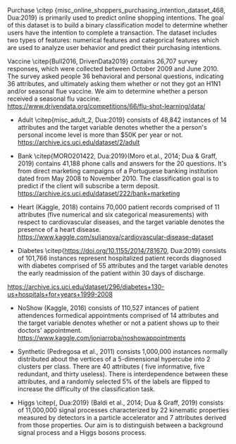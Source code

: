 Purchase \citep {misc_online_shoppers_purchasing_intention_dataset_468, Dua:2019} is primarily used to predict online shopping intentions. The goal of this dataset is to build a binary classification model to determine whether users have the intention to complete a transaction. The dataset includes two types of features: numerical features and categorical features which are used to analyze user behavior and predict their purchasing intentions.

Vaccine \citep{Bull2016, DrivenData2019} contains 26,707 survey responses, which were collected between October 2009 and June 2010. The survey asked people 36 behavioral and personal questions, indicating 36 attributes, and ultimately asking them whether or not they got an H1N1 and/or seasonal flue vaccine. We aim to determine whether a person received a seasonal flu vaccine.
https://www.drivendata.org/competitions/66/flu-shot-learning/data/

- Adult \citep{misc_adult_2, Dua:2019} consists of 48,842 instances of 14 attributes and the target variable denotes whether the a person's personal income level is more than $50K per year or not.
https://archive.ics.uci.edu/dataset/2/adult

- Bank \citep{MORO201422, Dua:2019}(Moro et.al., 2014; Dua & Graff, 2019) contains 41,188 phone calls and answers for the 20 questions. It's from direct marketing campaigns of a Portuguese banking institution dated from May 2008 to November 2010. The classification goal is to predict if the client will subscribe a term deposit.
https://archive.ics.uci.edu/dataset/222/bank+marketing

- Heart (Kaggle, 2018) contains 70,000 patient records comprised of 11 attributes (five numerical and six categorical measurements) with respect to cardiovascular diseases, and the target variable denotes the presence of a heart disease.
https://www.kaggle.com/sulianova/cardiovascular-disease-dataset

- Diabetes \citep{https://doi.org/10.1155/2014/781670, Dua:2019} consists of 101,766 instances represent hospitalized patient records diagnosed with diabetes comprised of 55 attributes and the target variable denotes the early readmission of the patient within 30 days of discharge.

https://archive.ics.uci.edu/dataset/296/diabetes+130-us+hospitals+for+years+1999-2008

- NoShow (Kaggle, 2016) consists of 110,527 intances of patient attendences formedical appointments comprised of 14 attributes and the target variable denotes whether or not a patient shows up to their doctors' appointment.
https://www.kaggle.com/joniarroba/noshowappointments

- Synthetic (Pedregosa et al., 2011) consists 1,000,000 instances normally distributed about the vertices of a 5-dimensional hypercube into 2 clusters per class. There are 40 attributes (
  five informative, five redundant, and thirty useless). There is interdependence between these attributes, and a randomly selected 5% of the labels are flipped to increase the difficulty of the classification task.

- Higgs \citep{, Dua:2019} (Baldi et al., 2014; Dua & Graff, 2019) consists of 11,000,000 signal processes characterized by 22 kinematic properties measured by detectors in a particle accelerator and 7 attributes derived from those properties. Our aim is to distinguish between a background signal process and a Higgs bosons process.

